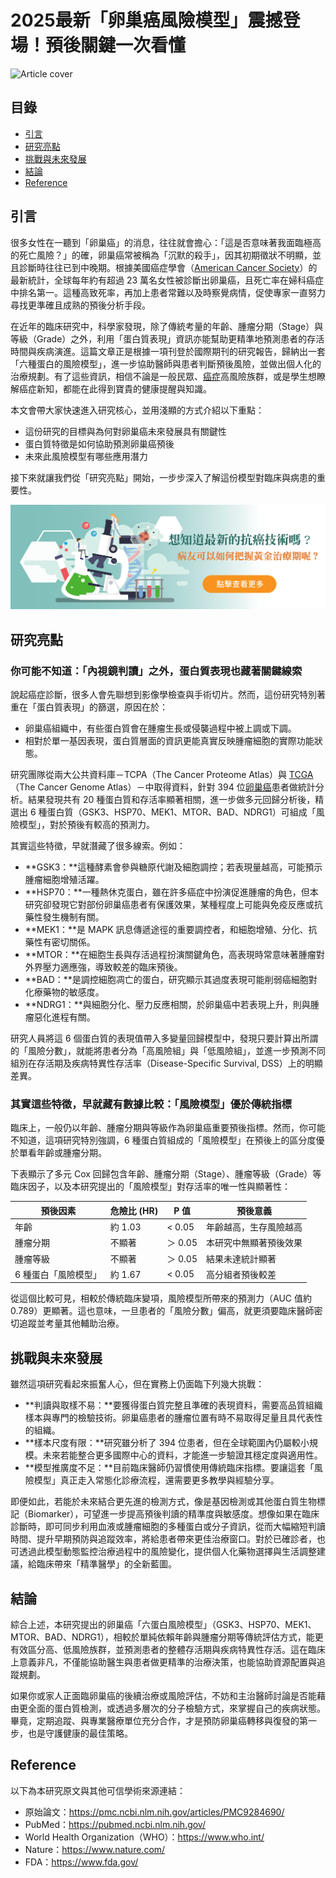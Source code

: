 # 2025最新「卵巢癌風險模型」震撼登場！預後關鍵一次看懂
![Article cover](https://i.imgur.com/otM2Ztn.png)

## 目錄

* [引言](#introduction)
* [研究亮點](#highlights)
* [挑戰與未來發展](#future-work)
* [結論](#conclusion)
* [Reference](#reference)

## 引言<a id="introduction"></a>
很多女性在一聽到「卵巢癌」的消息，往往就會擔心：「這是否意味著我面臨極高的死亡風險？」的確，卵巢癌常被稱為「沉默的殺手」，因其初期徵狀不明顯，並且診斷時往往已到中晚期。根據美國癌症學會（[American Cancer Society](https://www.cancer.org)）的最新統計，全球每年約有超過 23 萬名女性被診斷出卵巢癌，且死亡率在婦科癌症中排名第一。這種高致死率，再加上患者常難以及時察覺病情，促使專家一直努力尋找更準確且成熟的預後分析手段。

在近年的臨床研究中，科學家發現，除了傳統考量的年齡、腫瘤分期（Stage）與等級（Grade）之外，利用「蛋白質表現」資訊亦能幫助更精準地預測患者的存活時間與疾病演進。這篇文章正是根據一項刊登於國際期刊的研究報告，歸納出一套「六種蛋白的風險模型」，進一步協助醫師與患者判斷預後風險，並做出個人化的治療規劃。有了這些資訊，相信不論是一般民眾、<a href="https://cancerfree.io/">癌症</a>高風險族群，或是學生想瞭解癌症新知，都能在此得到寶貴的健康提醒與知識。

本文會帶大家快速進入研究核心，並用淺顯的方式介紹以下重點：

* 這份研究的目標與為何對卵巢癌未來發展具有關鍵性
* 蛋白質特徵是如何協助預測卵巢癌預後
* 未來此風險模型有哪些應用潛力

接下來就讓我們從「研究亮點」開始，一步步深入了解這份模型對臨床與病患的重要性。

[![CancerFree](https://raw.githubusercontent.com/fightoc/Ovarian-Cancer/refs/heads/main/images/long_ad.png)](https://cancerfree.io)
## 研究亮點<a id="highlights"></a>
### 你可能不知道：「內視鏡判讀」之外，蛋白質表現也藏著關鍵線索

說起癌症診斷，很多人會先聯想到影像學檢查與手術切片。然而，這份研究特別著重在「蛋白質表現」的篩選，原因在於：

* 卵巢癌組織中，有些蛋白質會在腫瘤生長或侵襲過程中被上調或下調。
* 相對於單一基因表現，蛋白質層面的資訊更能真實反映腫瘤細胞的實際功能狀態。

研究團隊從兩大公共資料庫－TCPA（The Cancer Proteome Atlas）與 <a href="https://tcga.cancer.gov">TCGA</a>（The Cancer Genome Atlas）－中取得資料，針對 394 位<a href="https://fightoc.org">卵巢癌</a>患者做統計分析。結果發現共有 20 種蛋白質和存活率顯著相關，進一步做多元回歸分析後，精選出 6 種蛋白質（GSK3、HSP70、MEK1、MTOR、BAD、NDRG1）可組成「風險模型」，對於預後有較高的預測力。

其實這些特徵，早就潛藏了很多線索。例如：

* **GSK3：**這種酵素會參與糖原代謝及細胞調控；若表現量越高，可能預示腫瘤細胞增殖活躍。
* **HSP70：**一種熱休克蛋白，雖在許多癌症中扮演促進腫瘤的角色，但本研究卻發現它對部份卵巢癌患者有保護效果，某種程度上可能與免疫反應或抗藥性發生機制有關。
* **MEK1：**是 MAPK 訊息傳遞途徑的重要調控者，和細胞增殖、分化、抗藥性有密切關係。
* **MTOR：**在細胞生長與存活過程扮演關鍵角色，高表現時常意味著腫瘤對外界壓力適應強，導致較差的臨床預後。
* **BAD：**是調控細胞凋亡的蛋白，研究顯示其過度表現可能削弱癌細胞對化療藥物的敏感度。
* **NDRG1：**與細胞分化、壓力反應相關，於卵巢癌中若表現上升，則與腫瘤惡化進程有關。

研究人員將這 6 個蛋白質的表現值帶入多變量回歸模型中，發現只要計算出所謂的「風險分數」，就能將患者分為「高風險組」與「低風險組」，並進一步預測不同組別在存活期及疾病特異性存活率（Disease-Specific Survival, DSS）上的明顯差異。

### 其實這些特徵，早就藏有數據比較：「風險模型」優於傳統指標

臨床上，一般仍以年齡、腫瘤分期與等級作為卵巢癌重要預後指標。然而，你可能不知道，這項研究特別強調，6 種蛋白質組成的「風險模型」在預後上的區分度優於單看年齡或腫瘤分期。

下表顯示了多元 Cox 回歸包含年齡、腫瘤分期（Stage）、腫瘤等級（Grade）等臨床因子，以及本研究提出的「風險模型」對存活率的唯一性與顯著性：

| 預後因素        | 危險比 (HR) | P 值    | 預後意義        |
| ----------- | -------- | ------ | ----------- |
| 年齡          | 約 1.03   | < 0.05 | 年齡越高，生存風險越高 |
| 腫瘤分期        | 不顯著      | ＞ 0.05 | 本研究中無顯著預後效果 |
| 腫瘤等級        | 不顯著      | ＞ 0.05 | 結果未達統計顯著    |
| 6 種蛋白「風險模型」 | 約 1.67   | < 0.05 | 高分組者預後較差    |

從這個比較可見，相較於傳統臨床變項，風險模型所帶來的預測力（AUC 值約 0.789）更顯著。這也意味，一旦患者的「風險分數」偏高，就更須要臨床醫師密切追蹤並考量其他輔助治療。

## 挑戰與未來發展<a id="future-work"></a>
雖然這項研究看起來振奮人心，但在實務上仍面臨下列幾大挑戰：

* **判讀與取樣不易：**要獲得蛋白質完整且準確的表現資料，需要高品質組織樣本與專門的檢驗技術。卵巢癌患者的腫瘤位置有時不易取得足量且具代表性的組織。
* **樣本尺度有限：**研究雖分析了 394 位患者，但在全球範圍內仍屬較小規模。未來若能整合更多國際中心的資料，才能進一步驗證其穩定度與適用性。
* **模型推廣度不足：**目前臨床醫師仍習慣使用傳統臨床指標。要讓這套「風險模型」真正走入常態化診療流程，還需要更多教學與經驗分享。

即便如此，若能於未來結合更先進的檢測方式，像是基因檢測或其他蛋白質生物標記（Biomarker），可望進一步提高預後判讀的精準度與敏感度。想像如果在臨床診斷時，即可同步利用血液或腫瘤細胞的多種蛋白或分子資訊，從而大幅縮短判讀時間、提升早期預防與追蹤效率，將給患者帶來更佳治療窗口。對於已確診者，也可透過此模型動態監控治療過程中的風險變化，提供個人化藥物選擇與生活調整建議，給臨床帶來「精準醫學」的全新藍圖。

## 結論<a id="conclusion"></a>
綜合上述，本研究提出的卵巢癌「六蛋白風險模型」（GSK3、HSP70、MEK1、MTOR、BAD、NDRG1），相較於單純依賴年齡與腫瘤分期等傳統評估方式，能更有效區分高、低風險族群，並預測患者的整體存活期與疾病特異性存活。這在臨床上意義非凡，不僅能協助醫生與患者做更精準的治療決策，也能協助資源配置與追蹤規劃。

如果你或家人正面臨卵巢癌的後續治療或風險評估，不妨和主治醫師討論是否能藉由更全面的蛋白質檢測，或透過多層次的分子檢驗方式，來掌握自己的疾病狀態。畢竟，定期追蹤、與專業醫療單位充分合作，才是預防卵巢癌轉移與復發的第一步，也是守護健康的最佳策略。

## Reference<a id="reference"></a>
以下為本研究原文與其他可信學術來源連結：

* 原始論文：<https://pmc.ncbi.nlm.nih.gov/articles/PMC9284690/>
* PubMed：<https://pubmed.ncbi.nlm.nih.gov/>
* World Health Organization（WHO）：<https://www.who.int/>
* Nature：<https://www.nature.com/>
* FDA：<https://www.fda.gov/>